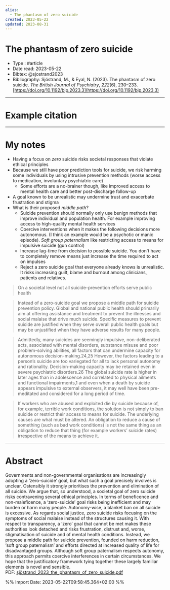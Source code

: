 ```yaml
---
alias:
  - The phantasm of zero suicide
created: 2023-05-22
updated: 2023-08-31
---
```


# The phantasm of zero suicide

- Type : #article 
- Date read: 2023-05-22
- Bibtex: @sjostrand2023
- Bibliography: Sjöstrand, M., & Eyal, N. (2023). The phantasm of zero suicide. _The British Journal of Psychiatry_, _222_(6), 230–233. [https://doi.org/10.1192/bjp.2023.3](https://doi.org/10.1192/bjp.2023.3)

---
# Example citation



---
# My notes
- Having a focus on *zero* suicide risks societal responses that violate ethical principles
- Because we still have poor prediction tools for suicide, we risk harming some individuals by using intrusive prevention methods (worse access to medication, involuntary psychiatric care)
	- Some efforts are a no-brainer though, like improved access to mental health care and better post-discharge follow-up
- A goal known to be unrealistic may undermine trust and exacerbate frustration and stigma
- What is their proposed *middle path*?
	- Suicide prevention should normally only use benign methods that improve individual and population health. For example improving access to high-quality mental health services
	- Coercive interventions when it makes the following decisions more autonomous. (I think an example would be a psychotic or manic episode). *Soft group paternalism* like restricting access to means for impulsive suicide (gun control)
	- Increase lag-time from decision to possible suicide. You don't have to completely remove means just increase the time required to act on impulses
	- Reject a zero suicide goal that everyone already knows is unrealistic. It risks increasing guilt, blame and burnout among clinicians, patients and relatives.

> On a societal level not all suicide-prevention efforts serve public health

> Instead of a zero-suicide goal we propose a middle path for suicide prevention policy. Global and national public health should primarily aim at offering assistance and treatment to prevent the illnesses and social malaise that drive much suicide. Specific measures to prevent suicide are justified when they serve overall public health goals but may be unjustified when they have adverse results for many people.

> Admittedly, many suicides are seemingly impulsive, non-deliberated acts, associated with mental disorders, substance misuse and poor problem-solving abilities, all factors that can undermine capacity for autonomous decision-making.24,25 However, the factors leading to a person’s suicide are too variegated for all to lack personal autonomy and rationality. Decision-making capacity may be retained even in severe psychiatric disorders.26 The global suicide rate is higher in later ages than in adolescence and correlated to physical ailments and functional impairments,1 and even when a death by suicide appears impulsive to external observers, it may well have been pre-meditated and considered for a long period of time.

> If workers who are abused and exploited die by suicide because of, for example, terrible work conditions, the solution is not simply to ban suicide or restrict their access to means for suicide. The underlying causes are what must be altered. An obligation to reduce a cause of something (such as bad work conditions) is not the same thing as an obligation to reduce that thing (for example workers’ suicide rates) irrespective of the means to achieve it.

---

# Abstract
Governments and non-governmental organisations are increasingly adopting a ‘zero-suicide’ goal, but what such a goal precisely involves is unclear. Ostensibly it strongly prioritises the prevention and elimination of all suicide. We argue that, so understood, a societal goal of zero suicide risks contravening several ethical principles. In terms of beneficence and non-maleficence, a ‘zero-suicide’ goal risks being inefficient and may burden or harm many people. Autonomy-wise, a blanket ban on all suicide is excessive. As regards social justice, zero suicide risks focusing on the symptoms of social malaise instead of the structures causing it. With respect to transparency, a ‘zero’ goal that cannot be met makes these authorities look detached and risks frustration, distrust and, worse, stigmatisation of suicide and of mental health conditions. Instead, we propose a middle path for suicide prevention, founded on harm reduction, ‘soft group paternalism’ and efforts directed at increased quality of life for disadvantaged groups. Although soft group paternalism respects autonomy, this approach permits coercive interferences in certain circumstances. We hope that the justificatory framework tying together these largely familiar elements is novel and sensible.
PDF: [sjöstrand_2023_the_phantasm_of_zero_suicide.pdf](file:///Users/oskarflygare/Library/CloudStorage/OneDrive-KarolinskaInstitutet/30-39%20Resources/37%20-%20Personal%20research%20library/zotero-articles/Sjöstrand/sjöstrand_2023_the_phantasm_of_zero_suicide.pdf)

%% Import Date: 2023-05-22T09:58:45.364+02:00 %%
